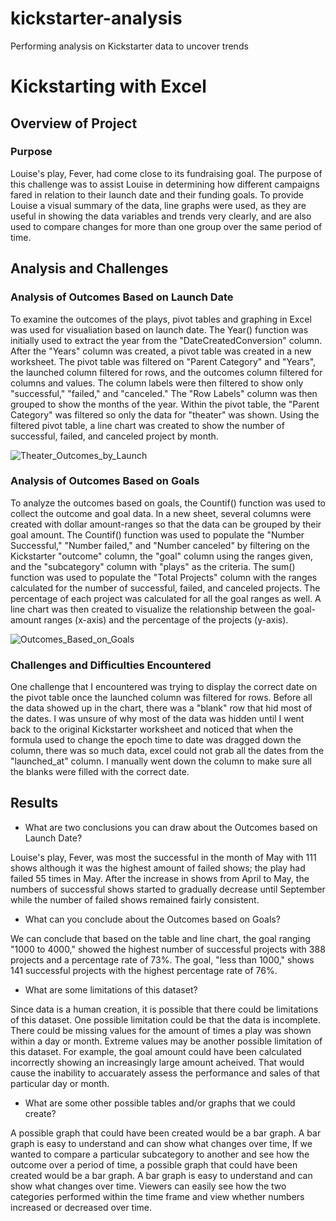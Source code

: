 # kickstarter-analysis
Performing analysis on Kickstarter data to uncover trends
# Kickstarting with Excel

## Overview of Project

### Purpose

Louise's play, Fever, had come close to its fundraising goal. The purpose of this challenge was to assist Louise in 
determining how different campaigns fared in relation to their launch date and their funding goals. 
To provide Louise a visual summary of the data, line graphs were used, as they are useful in showing the data variables and trends very clearly, and are also used
to compare changes for more than one group over the same period of time. 

## Analysis and Challenges 

### Analysis of Outcomes Based on Launch Date

To examine the outcomes of the plays, pivot tables and graphing in Excel was used for visualiation based on launch date. The Year()
function was initially used to extract the year from the "DateCreatedConversion" column. After the "Years" column was created, a pivot
table was created in a new worksheet. The pivot table was filtered on "Parent Category" and "Years", the launched column filtered
for rows, and the outcomes column filtered for columns and values. The column labels were then filtered to show only "successful,"
"failed," and "canceled." The "Row Labels" column was then grouped to show the months of the year. Within the pivot table, 
the "Parent Category" was filtered so only the data for "theater" was shown. Using  the filtered pivot table, a line chart 
was created to show the number of successful, failed, and canceled project by month. 

![Theater_Outcomes_by_Launch](https://github.com/echuung94/kickstarter-analysis/blob/main/Resources/Theater_Outcomes_vs_Launch.png)
 

### Analysis of Outcomes Based on Goals

To analyze the outcomes based on goals,  the Countif() function was used to collect the outcome and goal data. In a new sheet, several
columns were created with dollar amount-ranges so that the data can be grouped by their goal amount. The Countif() function was used 
to populate the "Number Successful," "Number failed," and "Number canceled" by filtering on the Kickstarter "outcome" column, the "goal" 
column using the ranges given, and the "subcategory" column with "plays" as the criteria. The sum() function was used
to populate the "Total Projects" column with the ranges calculated for the number of successful, failed, and canceled projects. 
The percentage of each project was calculated for all the goal ranges as well. A line chart was then created to visualize the relationship
between the goal-amount ranges (x-axis) and the percentage of the projects (y-axis).

![Outcomes_Based_on_Goals](https://github.com/echuung94/kickstarter-analysis/blob/main/Resources/Outcomes_Based_on_Goals.png)

### Challenges and Difficulties Encountered

One challenge that I encountered was trying to display the correct date on the pivot table once the launched column was filtered for rows. 
Before all the data showed up in the chart, there was a "blank" row that hid most of the dates. I was unsure of why most of the data was 
hidden until I went back to the original Kickstarter worksheet and noticed that when the formula used to change the epoch time to date
was dragged down the column, there was so much data, excel could not grab all the dates from the "launched_at" column. I manually went 
down the column to make sure all the blanks were filled with the correct date. 

## Results

- What are two conclusions you can draw about the Outcomes based on Launch Date?

Louise's play, Fever, was most the successful in the month of May with 111 shows although it was the highest amount of failed shows; the
play had failed 55 times in May. 
After the increase in shows from April to May, the numbers of successful shows started to gradually decrease until September while the 
number of failed shows remained fairly consistent.  

- What can you conclude about the Outcomes based on Goals?

We can conclude that based on the table and line chart, the goal ranging "1000 to 4000," showed the highest number of successful 
projects with 388 projects and a percentage rate of 73%. The goal, "less than 1000," shows 141 successful projects with the highest 
percentage rate of 76%. 

- What are some limitations of this dataset?

Since data is a human creation,  it is possible that there could be limitations of this dataset. One possible limitation could be 
that the data is incomplete. There could be missing values for the amount of times a play was shown within a day or month.
Extreme values may be another possible limitation of this dataset. For example, the goal amount could have been calculated 
incorrectly showing an increasingly large amount acheived. That would cause the inability to accuarately assess the performance and sales
of that particular day or month.  

- What are some other possible tables and/or graphs that we could create?

A possible graph that could have been created would be a bar graph. A bar graph is easy to understand and can show what changes over time,
If we wanted to compare a particular subcategory to another and see how the outcome over a period of time, a possible graph that 
could have been created would be a bar graph. A bar graph is easy to understand and can show what changes over time. Viewers 
can easily see how the two categories performed within the time frame and view whether numbers increased or decreased over time. 
